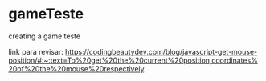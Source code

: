 # gameTeste

creating a game teste

link para revisar: https://codingbeautydev.com/blog/javascript-get-mouse-position/#:~:text=To%20get%20the%20current%20position,coordinates%20of%20the%20mouse%20respectively.
